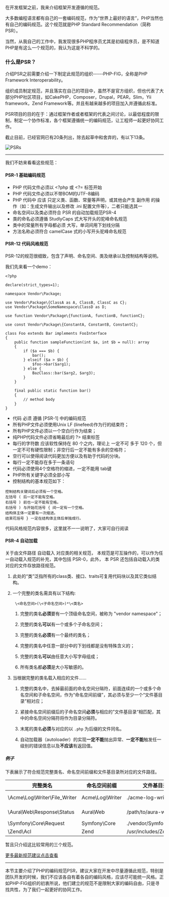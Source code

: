 在开发框架之前，我来介绍框架开发遵循的规范。

大多数编程语言都有自己的一套编码规范，作为“世界上最好的语言”，PHP当然也有自己的编码规范。这个规范就是PHP Standard Recommendation（简称PSR）。


当然，从我自己的工作中，我发现很多PHP程序员尤其是初级程序员，是不知道PHP是有这么一个规范的，我认为这是不科学的。


### 什么是PSR？

介绍PSR之前需要介绍一下制定此规范的组织-----PHP-FIG，全称是PHP Framework Interoperability。

组织成员制定规范，并且落实在自己的项目中，虽然不是官方组织，但也代表了大部分PHP社区项目，如CakePHP，Composer，Drupal，PEAR，Slim，Yii framework，Zend Framework等。并且有越来越多的项目加入并遵循此标准。

PSR项目的目的在于：通过框架作者或者框架的代表之间讨论，以最低程度的限制，制定一个协作标准，各个框架遵循统一的编码规范，让工程师一起更好协同工作。

截止目前，已经官网已有20条列出，除去起草中和舍弃的，有以下13条。

![PSRs](http://image.13sai.com/juejin/psr.png)

---


我们不妨来看看这些规范：

#### PSR-1 基础编码规范

- PHP 代码文件必须以 <?php 或 <?= 标签开始
- PHP 代码文件必须以不带BOM的UTF-8编码
- PHP 代码中 应该 只定义类、函数、常量等声明，或其他会产生 副作用 的操作（如：生成文件输出以及修改 .ini 配置文件等），二者只能选其一
- 命名空间以及类必须符合 PSR 的自动加载规范PSR-4
- 类的命名必须遵循 StudlyCaps 式大写开头的驼峰命名规范
- 类中的常量所有字母都必须 大写，单词间用下划线分隔
- 方法名称必须符合 camelCase 式的小写开头驼峰命名规范


#### PSR-12 代码风格规范

PSR-12的规范很细致，包含了声明、命名空间、类及继承以及控制结构等说明。

我们先来看一个demo：

```
<?php

declare(strict_types=1);

namespace Vendor\Package;

use Vendor\Package\{ClassA as A, ClassB, ClassC as C};
use Vendor\Package\SomeNamespace\ClassD as D;

use function Vendor\Package\{functionA, functionB, functionC};

use const Vendor\Package\{ConstantA, ConstantB, ConstantC};

class Foo extends Bar implements FooInterface
{
    public function sampleFunction(int $a, int $b = null): array
    {
        if ($a === $b) {
            bar();
        } elseif ($a > $b) {
            $foo->bar($arg1);
        } else {
            BazClass::bar($arg2, $arg3);
        }
    }

    final public static function bar()
    {
        // method body
    }
}

```


- 代码 必须 遵循 [PSR-1] 中的编码规范
- 所有PHP文件必须使用Unix LF (linefeed)作为行的结束符；
- 所有PHP文件必须以一个空白行作为结束；
- 纯PHP代码文件必须省略最后的 ?> 结束标签
- 每行的字符数 应该软性保持在 80 个之内，理论上 一定不可 多于 120 个，但一定不可有硬性限制；非空行后一定不能有多余的空格符；
- 空行可以使得阅读代码更加方便以及有助于代码的分块。
- 每行一定不能存在多于一条语句
- 代码必须使用4个空格符的缩进，一定不能用 tab键
- PHP所有关键字必须全部小写
- 控制结构的基本规范如下：
```
控制结构关键词后必须有一个空格。
左括号 ( 后一定不能有空格。
右括号 ) 前也一定不能有空格。
右括号 ) 与开始花括号 { 间一定有一个空格。
结构体主体一定要有一次缩进。
结束花括号 } 一定在结构体主体后单独成行。
```
代码风格规范内容很多，这里就不一一说明了，大家可自行阅读

#### PSR-4 自动加载

关于由文件路径 自动载入 对应类的相关规范， 本规范是可互操作的，可以作为任一自动载入规范的补充，其中包括 PSR-0，此外， 本 PSR 还包括自动载入的类对应的文件存放路径规范。

1. 此处的“类”泛指所有的class类、接口、traits可复用代码块以及其它类似结构。

2. 一个完整的类名需具有以下结构:

        \<命名空间>(\<子命名空间>)*\<类名>

    1. 完整的类名**必须**要有一个顶级命名空间，被称为 "vendor namespace"；

    2. 完整的类名**可以**有一个或多个子命名空间；

    3. 完整的类名**必须**有一个最终的类名；

    4. 完整的类名中任意一部分中的下划线都是没有特殊含义的；

    5. 完整的类名**可以**由任意大小写字母组成；

    6. 所有类名都**必须**是大小写敏感的。

3. 当根据完整的类名载入相应的文件……

    1. 完整的类名中，去掉最前面的命名空间分隔符，前面连续的一个或多个命名空间和子命名空间，作为“命名空间前缀”，其必须与至少一个“文件基目录”相对应；

    2. 紧接命名空间前缀后的子命名空间**必须**与相应的”文件基目录“相匹配，其中的命名空间分隔符将作为目录分隔符。

    3. 末尾的类名**必须**与对应的以 `.php` 为后缀的文件同名。

    4. 自动加载器（autoloader）的实现**一定不能**抛出异常、**一定不能**触发任一级别的错误信息以及**不应该**有返回值。


##### 例子

下表展示了符合规范完整类名、命名空间前缀和文件基目录所对应的文件路径。

| 完整类名    | 命名空间前缀   | 文件基目录           | 文件路径
| ----------------------------- |--------------------|--------------------------|-------------------------------------------
| \Acme\Log\Writer\File_Writer  | Acme\Log\Writer    | ./acme-log-writer/lib/   | ./acme-log-writer/lib/File_Writer.php
| \Aura\Web\Response\Status     | Aura\Web           | /path/to/aura-web/src/   | /path/to/aura-web/src/Response/Status.php
| \Symfony\Core\Request         | Symfony\Core       | ./vendor/Symfony/Core/   | ./vendor/Symfony/Core/Request.php
| \Zend\Acl                     | Zend               | /usr/includes/Zend/      | /usr/includes/Zend/Acl.php


暂且只介绍这比较常用的三个规范。

[更多最新规范建议点击查看](https://www.php-fig.org/psr/)


---

本节主要介绍了PHP的编码规范PSR，建议大家在开发中尽量遵循此规范，特别是团队开发的时候，我们不应该各自有着各自的编码风格，应该尽可能统一风格。正如PHP-FIG组织的初衷所说，他们建立的规范不是限制大家的编码自由，只是寻找共性，为了我们一起更好的协同工作。